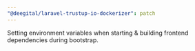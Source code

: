 ```yaml
---
"@deegital/laravel-trustup-io-dockerizer": patch
---
```


Setting environment variables when starting & building frontend dependencies during bootstrap.
